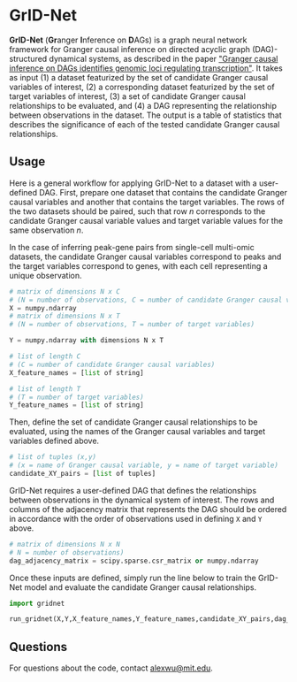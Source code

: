 # GrID-Net
**GrID-Net** (**Gr**anger **I**nference on **D**AGs) is a graph neural network framework for Granger causal inference on directed acyclic graph (DAG)-structured dynamical systems, as described in the paper ["Granger causal inference on DAGs identifies genomic loci regulating transcription"](https://openreview.net/forum?id=nZOUYEN6Wvy). It takes as input (1) a dataset featurized by the set of candidate Granger causal variables of interest, (2) a corresponding dataset featurized by the set of target variables of interest, (3) a set of candidate Granger causal relationships to be evaluated, and (4) a DAG representing the relationship between observations in the dataset. The output is a table of statistics that describes the significance of each of the tested candidate Granger causal relationships. 

## Usage
Here is a general workflow for applying GrID-Net to a dataset with a user-defined DAG. First, prepare one dataset that contains the candidate Granger causal variables and another that contains the target variables. The rows of the two datasets should be paired, such that row *n* corresponds to the candidate Granger causal variable values and target variable values for the same observation *n*.  

In the case of inferring peak-gene pairs from single-cell multi-omic datasets, the candidate Granger causal variables correspond to peaks and the target variables correspond to genes, with each cell representing a unique observation. 

```python
# matrix of dimensions N x C 
# (N = number of observations, C = number of candidate Granger causal variables)
X = numpy.ndarray 
# matrix of dimensions N x T 
# (N = number of observations, T = number of target variables) 

Y = numpy.ndarray with dimensions N x T 

# list of length C
# (C = number of candidate Granger causal variables)
X_feature_names = [list of string] 

# list of length T
# (T = number of target variables)
Y_feature_names = [list of string] 
```

Then, define the set of candidate Granger causal relationships to be evaluated, using the names of the Granger causal variables and target variables defined above.

```python
# list of tuples (x,y)
# (x = name of Granger causal variable, y = name of target variable)
candidate_XY_pairs = [list of tuples] 
```

GrID-Net requires a user-defined DAG that defines the relationships between observations in the dynamical system of interest. The rows and columns of the adjacency matrix that represents the DAG should be ordered in accordance with the order of observations used in defining ```X``` and ```Y``` above. 

```python
# matrix of dimensions N x N
# N = number of observations)
dag_adjacency_matrix = scipy.sparse.csr_matrix or numpy.ndarray 
```

Once these inputs are defined, simply run the line below to train the GrID-Net model and evaluate the candidate Granger causal relationships. 
```python
import gridnet

run_gridnet(X,Y,X_feature_names,Y_feature_names,candidate_XY_pairs,dag_adjacency_matrix)
```

## Questions
For questions about the code, contact [alexwu@mit.edu](mailto:alexwu@mit.edu).
